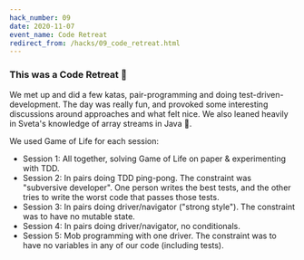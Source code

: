 ```yaml
---
hack_number: 09
date: 2020-11-07
event_name: Code Retreat
redirect_from: /hacks/09_code_retreat.html
---
```

### This was a Code Retreat 🥳

We met up and did a few katas, pair-programming and doing test-driven-development. The day was really fun, and provoked some interesting discussions around approaches and what felt nice. We also leaned heavily in Sveta's knowledge of array streams in Java 🙌.

We used Game of Life for each session:

- Session 1: All together, solving Game of Life on paper & experimenting with TDD.
- Session 2: In pairs doing TDD ping-pong. The constraint was "subversive developer". One person writes the best tests, and the other tries to write the worst code that passes those tests.
- Session 3: In pairs doing driver/navigator ("strong style"). The constraint was to have no mutable state.
- Session 4: In pairs doing driver/navigator, no conditionals.
- Session 5: Mob programming with one driver. The constraint was to have no variables in any of our code (including tests).

